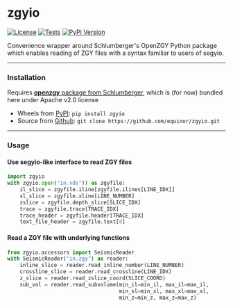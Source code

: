 # zgyio

[![License](https://img.shields.io/badge/License-Apache%202.0-blue.svg)](https://opensource.org/licenses/Apache-2.0)
[![Tests](https://github.com/equinor/zgyio/actions/workflows/python-app.yml/badge.svg)](https://github.com/equinor/zgyio/actions/workflows/python-app.yml)
[![PyPi Version](https://img.shields.io/pypi/v/zgyio.svg)](https://pypi.org/project/zgyio/)

Convenience wrapper around Schlumberger's OpenZGY Python package which enables 
reading of ZGY files with a syntax familiar to users of segyio.

---

### Installation

Requires [**openzgy** package from Schlumberger](https://community.opengroup.org/osdu/platform/domain-data-mgmt-services/seismic/open-zgy/-/tree/master/python), which is (for now) bundled here under Apache v2.0 license

- Wheels from [PyPI](https://pypi.org/project/zgyio/): `pip install zgyio`
- Source from [Github](https://github.com/equinor/zgyio): `git clone https://github.com/equinor/zgyio.git`

---

### Usage

#### Use segyio-like interface to read ZGY files ####
```python
import zgyio
with zgyio.open("in.vds")) as zgyfile:
    il_slice = zgyfile.iline[zgyfile.ilines[LINE_IDX]]
    xl_slice = zgyfile.xline[LINE_NUMBER]
    zslice = zgyfile.depth_slice[SLICE_IDX]
    trace = zgyfile.trace[TRACE_IDX]
    trace_header = zgyfile.header[TRACE_IDX]
    text_file_header = zgyfile.text[0]
```

#### Read a ZGY file with underlying functions ####
```python
from zgyio.accessors import SeismicReader
with SeismicReader("in.zgy") as reader:
    inline_slice = reader.read_inline_number(LINE_NUMBER)
    crossline_slice = reader.read_crossline(LINE_IDX)
    z_slice = reader.read_zslice_coord(SLICE_COORD)
    sub_vol = reader.read_subvolume(min_il=min_il, max_il=max_il,
                                    min_xl=min_xl, max_xl=max_xl,
                                    min_z=min_z, max_z=max_z)
```
